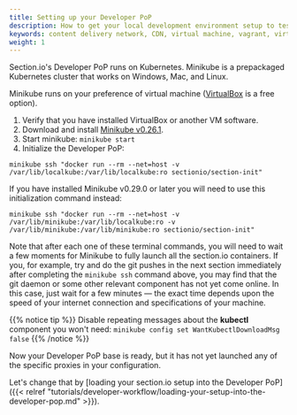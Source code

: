 ```yaml
---
title: Setting up your Developer PoP
description: How to get your local development environment setup to test section.io CDN on your local machine.
keywords: content delivery network, CDN, virtual machine, vagrant, virtualbox, git, cli, local development, local machine, staging environment, developer pop
weight: 1
---
```


Section.io's Developer PoP runs on Kubernetes. Minikube is a prepackaged Kubernetes cluster that works on Windows, Mac, and Linux.

Minikube runs on your preference of virtual machine ([VirtualBox] is a free option).

1. Verify that you have installed VirtualBox or another VM software.
1. Download and install <a href="https://github.com/kubernetes/minikube/releases/tag/v0.26.1" target="Minikube" title="Minikube v0.26.1 download">Minikube v0.26.1</a>.
1. Start minikube: `minikube start`
1. Initialize the Developer PoP:
```
minikube ssh "docker run --rm --net=host -v /var/lib/localkube:/var/lib/localkube:ro sectionio/section-init"
```
 If you have installed Minikube v0.29.0 or later you will need to use this initialization command instead:
```
minikube ssh "docker run --rm --net=host -v /var/lib/minikube:/var/lib/localkube:ro -v /var/lib/minikube:/var/lib/minikube:ro sectionio/section-init"
```

Note that after each one of these terminal commands, you will need to wait a few moments for Minikube to fully launch all the section.io containers. If you, for example, try and do the git pushes in the next section immediately after completing the `minikube ssh` command above, you may find that the git daemon or some other relevant component has not yet come online. In this case, just wait for a few minutes — the exact time depends upon the speed of your internet connection and specifications of your machine. 

{{% notice tip %}}
Disable repeating messages about the **kubectl** component you won't need: `minikube config set WantKubectlDownloadMsg false`
{{% /notice %}}


Now your Developer PoP base is ready, but it has not yet launched any of the specific proxies in your configuration.

Let's change that by [loading your section.io setup into the Developer PoP]({{< relref "tutorials/developer-workflow/loading-your-setup-into-the-developer-pop.md" >}}).

  [VirtualBox]: http://www.virtualbox.org/
